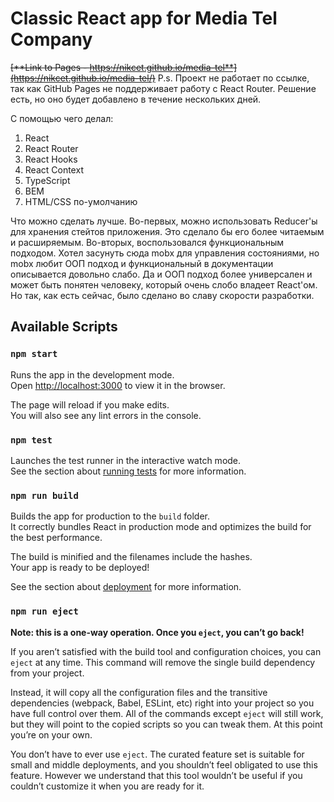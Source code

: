 # Classic React app for Media Tel Company


~~[**Link to Pages - https://nikcet.github.io/media-tel**](https://nikcet.github.io/media-tel/)~~
P.s. Проект не работает по ссылке, так как GitHub Pages не поддерживает работу с React Router. Решение есть, но оно будет добавлено в течение нескольких дней.


С помощью чего делал: 
1. React
2. React Router
3. React Hooks
4. React Context
5. TypeScript
6. BEM
7. HTML/CSS по-умолчанию


Что можно сделать лучше. 
Во-первых, можно использовать Reducer'ы для хранения стейтов приложения. Это сделало бы его более читаемым и расширяемым. 
Во-вторых, воспользовался функциональным подходом. Хотел засунуть сюда mobx для управления состояниями, но mobx любит ООП подход и функциональный в документации описывается довольно слабо. Да и ООП подход более универсален и может быть понятен человеку, который очень слобо владеет React'ом. 
Но так, как есть сейчас, было сделано во славу скорости разработки. 


## Available Scripts

### `npm start`

Runs the app in the development mode.\
Open [http://localhost:3000](http://localhost:3000) to view it in the browser.

The page will reload if you make edits.\
You will also see any lint errors in the console.

### `npm test`

Launches the test runner in the interactive watch mode.\
See the section about [running tests](https://facebook.github.io/create-react-app/docs/running-tests) for more information.

### `npm run build`

Builds the app for production to the `build` folder.\
It correctly bundles React in production mode and optimizes the build for the best performance.

The build is minified and the filenames include the hashes.\
Your app is ready to be deployed!

See the section about [deployment](https://facebook.github.io/create-react-app/docs/deployment) for more information.

### `npm run eject`

**Note: this is a one-way operation. Once you `eject`, you can’t go back!**

If you aren’t satisfied with the build tool and configuration choices, you can `eject` at any time. This command will remove the single build dependency from your project.

Instead, it will copy all the configuration files and the transitive dependencies (webpack, Babel, ESLint, etc) right into your project so you have full control over them. All of the commands except `eject` will still work, but they will point to the copied scripts so you can tweak them. At this point you’re on your own.

You don’t have to ever use `eject`. The curated feature set is suitable for small and middle deployments, and you shouldn’t feel obligated to use this feature. However we understand that this tool wouldn’t be useful if you couldn’t customize it when you are ready for it.


